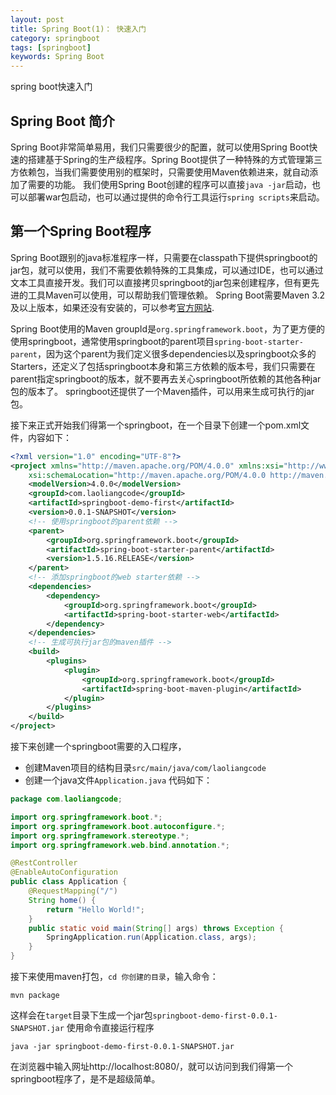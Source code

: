 ```yaml
---
layout: post
title: Spring Boot(1)： 快速入门
category: springboot
tags: [springboot]
keywords: Spring Boot
---
```


spring boot快速入门

## Spring Boot 简介

Spring Boot非常简单易用，我们只需要很少的配置，就可以使用Spring Boot快速的搭建基于Spring的生产级程序。Spring Boot提供了一种特殊的方式管理第三方依赖包，当我们需要使用别的框架时，只需要使用Maven依赖进来，就自动添加了需要的功能。
我们使用Spring Boot创建的程序可以直接`java -jar`启动，也可以部署war包启动，也可以通过提供的命令行工具运行`spring scripts`来启动。

## 第一个Spring Boot程序
Spring Boot跟别的java标准程序一样，只需要在classpath下提供springboot的jar包，就可以使用，我们不需要依赖特殊的工具集成，可以通过IDE，也可以通过文本工具直接开发。我们可以直接拷贝springboot的jar包来创建程序，但有更先进的工具Maven可以使用，可以帮助我们管理依赖。
Spring Boot需要Maven 3.2及以上版本，如果还没有安装的，可以参考[官方网站](http://maven.apache.org/).

Spring Boot使用的Maven groupId是`org.springframework.boot`，为了更方便的使用springboot，通常使用springboot的parent项目`spring-boot-starter-parent`，因为这个parent为我们定义很多dependencies以及springboot众多的Starters，还定义了包括springboot本身和第三方依赖的版本号，我们只需要在parent指定springboot的版本，就不要再去关心springboot所依赖的其他各种jar包的版本了。
springboot还提供了一个Maven插件，可以用来生成可执行的jar包。

接下来正式开始我们得第一个springboot，在一个目录下创建一个pom.xml文件，内容如下：

``` xml
<?xml version="1.0" encoding="UTF-8"?>
<project xmlns="http://maven.apache.org/POM/4.0.0" xmlns:xsi="http://www.w3.org/2001/XMLSchema-instance"
    xsi:schemaLocation="http://maven.apache.org/POM/4.0.0 http://maven.apache.org/xsd/maven-4.0.0.xsd">
    <modelVersion>4.0.0</modelVersion>
    <groupId>com.laoliangcode</groupId>
    <artifactId>springboot-demo-first</artifactId>
    <version>0.0.1-SNAPSHOT</version>
    <!-- 使用springboot的parent依赖 -->
    <parent>
        <groupId>org.springframework.boot</groupId>
        <artifactId>spring-boot-starter-parent</artifactId>
        <version>1.5.16.RELEASE</version>
    </parent>
    <!-- 添加springboot的web starter依赖 -->
    <dependencies>
        <dependency>
            <groupId>org.springframework.boot</groupId>
            <artifactId>spring-boot-starter-web</artifactId>
        </dependency>
    </dependencies>
    <!-- 生成可执行jar包的maven插件 -->
    <build>
        <plugins>
            <plugin>
                <groupId>org.springframework.boot</groupId>
                <artifactId>spring-boot-maven-plugin</artifactId>
            </plugin>
        </plugins>
    </build>
</project>
```

接下来创建一个springboot需要的入口程序，
- 创建Maven项目的结构目录`src/main/java/com/laoliangcode`
- 创建一个java文件`Application.java`
代码如下：

``` java
package com.laoliangcode;

import org.springframework.boot.*;
import org.springframework.boot.autoconfigure.*;
import org.springframework.stereotype.*;
import org.springframework.web.bind.annotation.*;

@RestController
@EnableAutoConfiguration
public class Application {
    @RequestMapping("/")
    String home() {
        return "Hello World!";
    }
    public static void main(String[] args) throws Exception {
        SpringApplication.run(Application.class, args);
    }
}
```

接下来使用maven打包，`cd 你创建的目录`，输入命令：

```
mvn package
```

这样会在`target`目录下生成一个jar包`springboot-demo-first-0.0.1-SNAPSHOT.jar`
使用命令直接运行程序

```
java -jar springboot-demo-first-0.0.1-SNAPSHOT.jar
```

在浏览器中输入网址http://localhost:8080/，就可以访问到我们得第一个springboot程序了，是不是超级简单。


